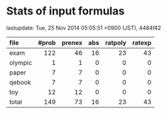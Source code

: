 
# Stats of input formulas

lastupdate: Tue, 25 Nov 2014 05:05:51 +0900 (JST), 4484f42

|file| #prob | prenex | abs | ratpoly | ratexp|
|:--|--:|--:|--:|--:|--:|
| exam |  122  |  46  |  16  |  23  |  43  |
| olympic |  1  |  1  |  0  |  0  |  0  |
| paper |  7 | 7 | 0 | 0 | 0 |
| qebook |  7 | 7 | 0 | 0 | 0 |
| toy | 12 | 12 | 0 | 0 | 0 |
|total | 149 | 73 | 16 | 23 | 43 |
